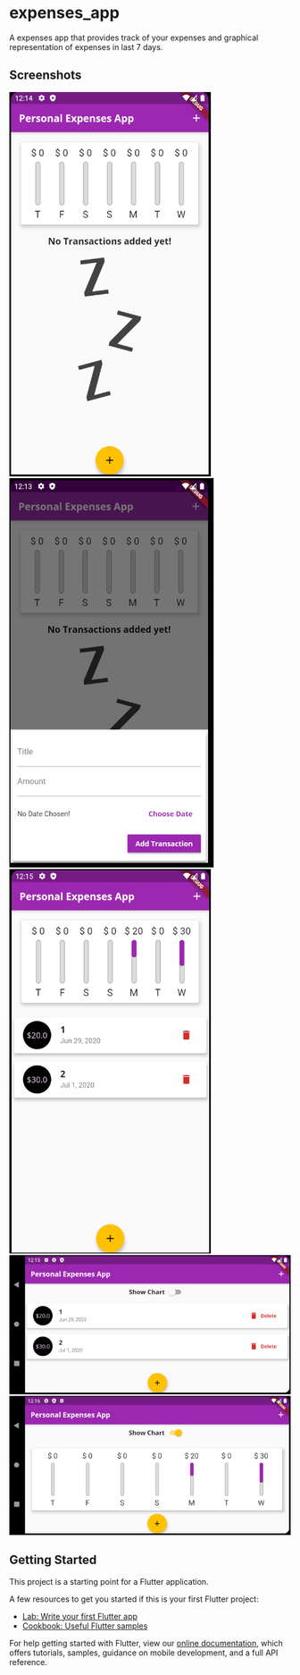 # expenses_app

A expenses app that provides track of your expenses and graphical representation of expenses in last 7 days.

## Screenshots
![](images/1.PNG)
![](images/2.PNG)
![](images/3.PNG)
![](images/4.PNG)
![](images/5.PNG)

## Getting Started

This project is a starting point for a Flutter application.

A few resources to get you started if this is your first Flutter project:

- [Lab: Write your first Flutter app](https://flutter.dev/docs/get-started/codelab)
- [Cookbook: Useful Flutter samples](https://flutter.dev/docs/cookbook)

For help getting started with Flutter, view our
[online documentation](https://flutter.dev/docs), which offers tutorials,
samples, guidance on mobile development, and a full API reference.
